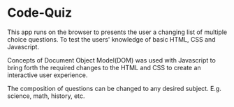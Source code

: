 # Code-Quiz
This app runs on the browser to presents the user a changing list of multiple choice questions. To test the users' knowledge of basic HTML, CSS and Javascript.

Concepts of Document Object Model(DOM) was used with Javascript to bring forth the required changes to the HTML and CSS to create an interactive user experience.

The composition of questions can be changed to any desired subject. E.g. science, math, history, etc.
